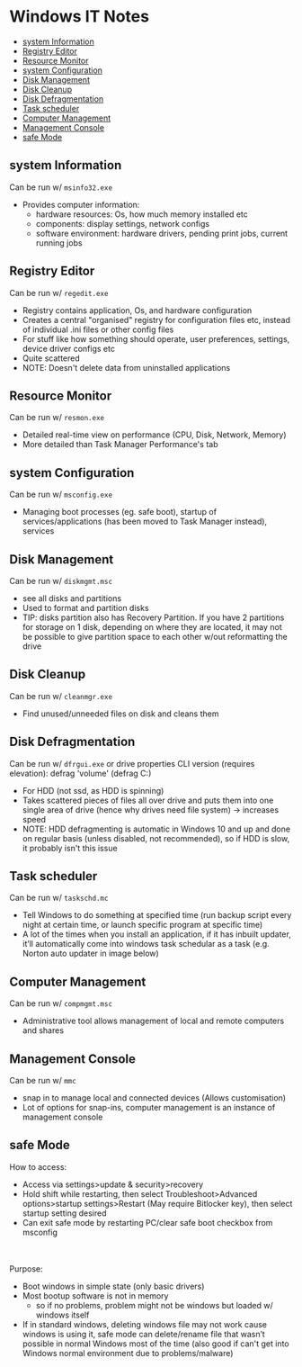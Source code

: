 # Windows IT Notes

- [system Information](##system-information)
- [Registry Editor](##registry-editor)
- [Resource Monitor](##resource-monitor)
- [system Configuration](##system-configuration)
- [Disk Management](##disk-management)
- [Disk Cleanup](##disk-cleanup)
- [Disk Defragmentation](##disk-defragmentation)
- [Task scheduler](##task-scheduler)
- [Computer Management](##computer-management)
- [Management Console](##management-console)
- [safe Mode](##safe-mode)

## system Information
Can be run w/ `msinfo32.exe`
- Provides computer information:
    - hardware resources: Os, how much memory installed etc
    - components: display settings, network configs
    - software environment: hardware drivers, pending print jobs, current running jobs

## Registry Editor
Can be run w/ `regedit.exe`
- Registry contains application, Os, and hardware configuration 
- Creates a central "organised" registry for configuration files etc, instead of individual .ini files or other config files
- For stuff like how something should operate, user preferences, settings, device driver configs etc
- Quite scattered
- NOTE: Doesn't delete data from uninstalled applications

## Resource Monitor
Can be run w/ `resmon.exe`
- Detailed real-time view on performance (CPU, Disk, Network, Memory)
- More detailed than Task Manager Performance's tab

## system Configuration
Can be run w/ `msconfig.exe`
- Managing boot processes (eg. safe boot), startup of services/applications (has been moved to Task Manager instead), services

## Disk Management
Can be run w/ `diskmgmt.msc`
- see all disks and partitions
- Used to format and partition disks
- TIP: disks partition also has Recovery Partition. If you have 2 partitions for storage on 1 disk, depending on where they are located, it may not be possible to give partition space to each other w/out reformatting the drive

## Disk Cleanup
Can be run w/ `cleanmgr.exe`
- Find unused/unneeded files on disk and cleans them

## Disk Defragmentation
Can be run w/ `dfrgui.exe` or drive properties
CLI version (requires elevation): defrag 'volume'  (defrag C:)
- For HDD (not ssd, as HDD is spinning)
- Takes scattered pieces of files all over drive and puts them into one single area of drive (hence why drives need file system) -> increases speed
- NOTE: HDD defragmenting is automatic in Windows 10 and up and done on regular basis (unless disabled, not recommended), so if HDD is slow, it probably isn't this issue

## Task scheduler
Can be run w/ `taskschd.mc`
- Tell Windows to do something at specified time (run backup script every night at certain time, or launch specific program at specific time)
- A lot of the times when you install an application, if it has inbuilt updater, it’ll automatically come into windows task schedular as a task (e.g. Norton auto updater in image below)

## Computer Management 
Can be run w/ `compmgmt.msc`
- Administrative tool allows management of local and remote computers and shares

## Management Console
Can be run w/ `mmc`
- snap in to manage local and connected devices (Allows customisation)
- Lot of options for snap-ins, computer management is an instance of management console

## safe Mode
How to access:
- Access via settings>update & security>recovery
- Hold shift while restarting, then select Troubleshoot>Advanced options>startup settings>Restart (May require Bitlocker key), then select startup setting desired
- Can exit safe mode by restarting PC/clear safe boot checkbox from msconfig

<br><br>Purpose:
- Boot windows in simple state (only basic drivers)
- Most bootup software is not in memory
    - so if no problems, problem might not be windows but loaded w/ windows itself
- If in standard windows, deleting windows file may not work cause windows is using it, safe mode can delete/rename file that wasn’t possible in normal Windows most of the time (also good if can't get into Windows normal environment due to problems/malware)


